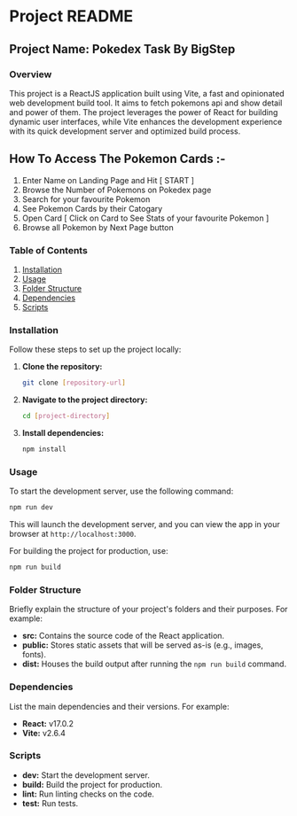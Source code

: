 # Project README

## Project Name: Pokedex Task By BigStep

### Overview

This project is a ReactJS application built using Vite, a fast and opinionated web development build tool. It aims to fetch pokemons api and show detail and power of them. The project leverages the power of React for building dynamic user interfaces, while Vite enhances the development experience with its quick development server and optimized build process.

## How To Access The Pokemon Cards :-

1. Enter Name on Landing Page and Hit [ START ]
2. Browse the Number of Pokemons on Pokedex page 
3. Search for your favourite Pokemon
4. See Pokemon Cards by their Catogary
5. Open Card [ Click on Card to See Stats of your favourite Pokemon ]
6. Browse all Pokemon by Next Page button

### Table of Contents

1. [Installation](#installation)
2. [Usage](#usage)
3. [Folder Structure](#folder-structure)
4. [Dependencies](#dependencies)
5. [Scripts](#scripts)

### Installation

Follow these steps to set up the project locally:

1. **Clone the repository:**

   ```bash
   git clone [repository-url]
   ```

2. **Navigate to the project directory:**

   ```bash
   cd [project-directory]
   ```

3. **Install dependencies:**

   ```bash
   npm install
   ```

### Usage

To start the development server, use the following command:

```bash
npm run dev
```

This will launch the development server, and you can view the app in your browser at `http://localhost:3000`.

For building the project for production, use:

```bash
npm run build
```

### Folder Structure

Briefly explain the structure of your project's folders and their purposes. For example:

- **src:** Contains the source code of the React application.
- **public:** Stores static assets that will be served as-is (e.g., images, fonts).
- **dist:** Houses the build output after running the `npm run build` command.

### Dependencies

List the main dependencies and their versions. For example:

- **React:** v17.0.2
- **Vite:** v2.6.4

### Scripts

- **dev:** Start the development server.
- **build:** Build the project for production.
- **lint:** Run linting checks on the code.
- **test:** Run tests.
